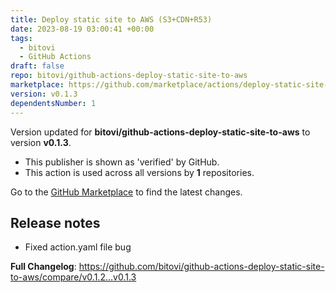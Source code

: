```yaml
---
title: Deploy static site to AWS (S3+CDN+R53)
date: 2023-08-19 03:00:41 +00:00
tags:
  - bitovi
  - GitHub Actions
draft: false
repo: bitovi/github-actions-deploy-static-site-to-aws
marketplace: https://github.com/marketplace/actions/deploy-static-site-to-aws-s3-cdn-r53
version: v0.1.3
dependentsNumber: 1
---
```



Version updated for **bitovi/github-actions-deploy-static-site-to-aws** to version **v0.1.3**.
- This publisher is shown as 'verified' by GitHub.
- This action is used across all versions by **1** repositories.

Go to the [GitHub Marketplace](https://github.com/marketplace/actions/deploy-static-site-to-aws-s3-cdn-r53) to find the latest changes.

## Release notes

* Fixed action.yaml file bug

**Full Changelog**: https://github.com/bitovi/github-actions-deploy-static-site-to-aws/compare/v0.1.2...v0.1.3
